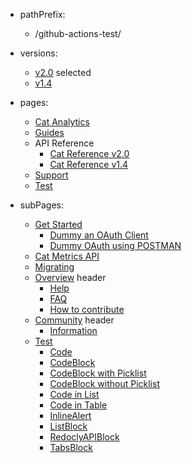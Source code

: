 - pathPrefix:
    - /github-actions-test/

- versions:
    - [v2.0](/github-actions-test/index.md) selected
    - [v1.4](https://github.com/AdobeDocs/dev-site)

- pages:
    - [Cat Analytics](/github-actions-test/index.md)
    - [Guides](/github-actions-test/guides/index.md)
    - API Reference
        - [Cat Reference v2.0](/github-actions-test/api/index.md)
        - [Cat Reference v1.4](/github-actions-test/api/1-4.md)
    - [Support](/github-actions-test/support/index.md)
    - [Test](/github-actions-test/test/code.md)

- subPages:
    - [Get Started](/github-actions-test/guides/index.md)
        - [Dummy an OAuth Client](/github-actions-test/guides/dummy_oauth_client/index.md)
        - [Dummy OAuth using POSTMAN](/github-actions-test/guides/dummy_using_postman/index.md)
    - [Cat Metrics API](/github-actions-test/guides/dummy_metrics_api/index.md)
    - [Migrating](/github-actions-test/guides/migrating/index.md)
    - [Overview](/github-actions-test/support/index.md) header
        - [Help](/github-actions-test/support/index.md)
        - [FAQ](/github-actions-test/support/FAQ/index.md)
        - [How to contribute](/github-actions-test/support/contribute/index.md)
    - [Community](/github-actions-test/support/community/index.md) header
        - [Information](/github-actions-test/support/community/index.md)
    - [Test](/github-actions-test/test/code.md)
        - [Code](/github-actions-test/test/code.md)
        - [CodeBlock](/github-actions-test/test/code-block.md)
        - [CodeBlock with Picklist](/github-actions-test/test/code-block-with-picklist.md)
        - [CodeBlock without Picklist](/github-actions-test/test/code-block-without-picklist.md)
        - [Code in List](/github-actions-test/test/code-in-list.md)
        - [Code in Table](/github-actions-test/test/code-in-table.md)
        - [InlineAlert](/github-actions-test/test/inline-alert.md)
        - [ListBlock](/github-actions-test/test/list-block.md)
        - [RedoclyAPIBlock](/github-actions-test/test/redocly-api-block.md)
        - [TabsBlock](/github-actions-test/test/tabs-block.md)
